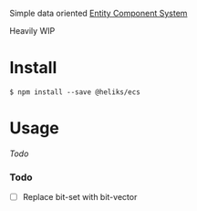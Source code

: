 Simple data oriented [Entity Component System](https://en.wikipedia.org/wiki/Entity%E2%80%93component%E2%80%93system)

Heavily WIP

# Install

```shell
$ npm install --save @heliks/ecs
```

# Usage

*Todo*

### Todo

- [ ] Replace bit-set with bit-vector
